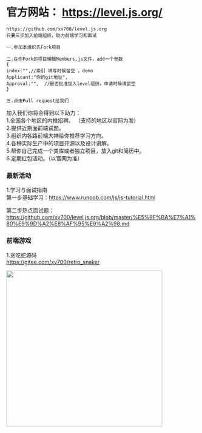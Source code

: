 
# 官方网站：  https://level.js.org/
```
https://github.com/xv700/level.js.org  
只要三步加入前端组织，助力前端学习和面试  

一.参加本组织先Fork项目   

二.在你Fork的项目编辑Members.js文件，add一个参数  
{  
index:"",//索引 填写时候留空 ，demo   
Applicant:"你的git地址",  
Approval:"",  //是否批准加入level组织，申请时候请留空    
}      

三.点击Pull request给我们  
```

加入我们你将会得到以下助力：    
1.全国各个地区的内推招聘。  （支持的地区以官网为准）   
2.提供近期面前端试题。       
3.组织内各路前端大神给你推荐学习方向。    
4.各种实际生产中的项目开源以及设计讲解。  
5.帮你自己完成一个类库或者独立项目，放入git和简历中。  
6.定期红包活动。（以官网为准）  
### 最新活动

1.学习与面试指南  
第一步基础学习：https://www.runoob.com/js/js-tutorial.html  

第二步热点面试题：https://github.com/xv700/level.js.org/blob/master/%E5%9F%BA%E7%A1%80%E9%9D%A2%E8%AF%95%E9%A2%98.md   

### 前端游戏

1.贪吃蛇源码     
https://gitee.com/xv700/retro_snaker  


<img src="https://level.js.org/css/20191127221128.jpg" height="411" />

